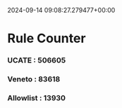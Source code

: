2024-09-14 09:08:27.279477+00:00
# Rule Counter 
 ### UCATE : 506605

 ### Veneto : 83618

 ### Allowlist : 13930